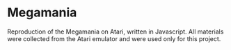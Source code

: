 # Megamania
Reproduction of the Megamania on Atari, written in Javascript. All materials were collected from the Atari emulator and were used only for this project. 

